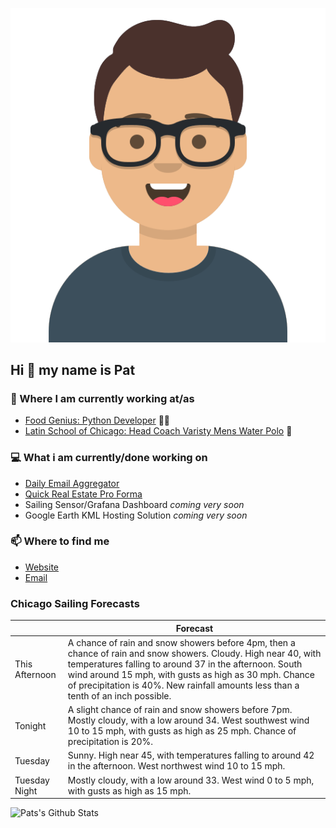 [![Social banner for p-j-falconer](https://raw.githubusercontent.com/P-J-FALCONER/P-J-FALCONER/master/assets/avataaars.svg)](https://patfalconer.com/)
## Hi :wave: my name is Pat

### 💼 Where I am currently working at/as
- [Food Genius: Python Developer](https://getfoodgenius.com/) 🍔🐍
- [Latin School of Chicago: Head Coach Varisty Mens Water Polo](https://www.latinschool.org/) 🤽


### 💻 What i am currently/done working on
 - [Daily Email Aggregator](https://github.com/P-J-FALCONER/dott_daily_mail)
 - [Quick Real Estate Pro Forma](https://github.com/P-J-FALCONER/henry)
 - Sailing Sensor/Grafana Dashboard *coming very soon*
 - Google Earth KML Hosting Solution *coming very soon*

### 📫 Where to find me
 - [Website](https://patfalconer.com/)
 - [Email](mailto:patrick.j.falconer@gmail.com)


### Chicago Sailing Forecasts
|   | Forecast  |
|---|---|
| This Afternoon | A chance of rain and snow showers before 4pm, then a chance of rain and snow showers. Cloudy. High near 40, with temperatures falling to around 37 in the afternoon. South wind around 15 mph, with gusts as high as 30 mph. Chance of precipitation is 40%. New rainfall amounts less than a tenth of an inch possible. |
| Tonight | A slight chance of rain and snow showers before 7pm. Mostly cloudy, with a low around 34. West southwest wind 10 to 15 mph, with gusts as high as 25 mph. Chance of precipitation is 20%. |
| Tuesday | Sunny. High near 45, with temperatures falling to around 42 in the afternoon. West northwest wind 10 to 15 mph. |
| Tuesday Night | Mostly cloudy, with a low around 33. West wind 0 to 5 mph, with gusts as high as 15 mph. |

![Pats's Github Stats](https://github-readme-stats.vercel.app/api?username=p-j-falconer&show_icons=true&theme=radical)
